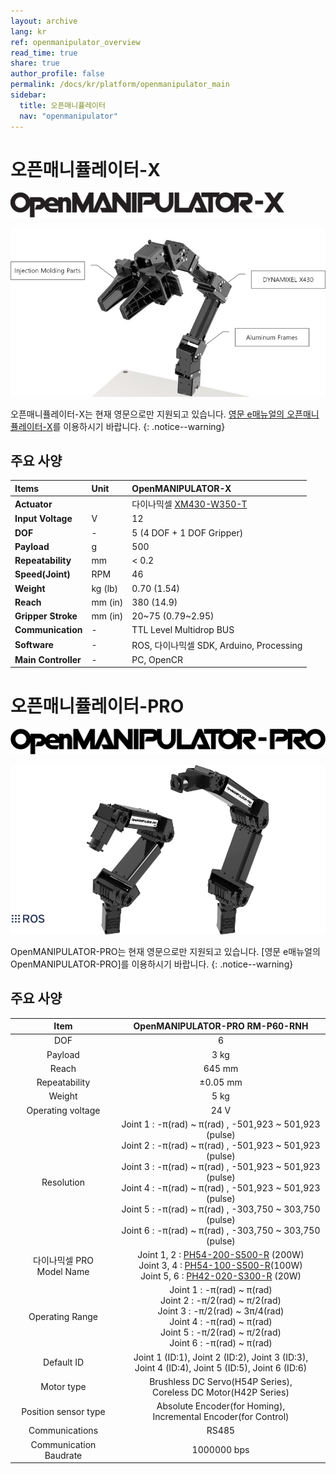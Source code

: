```yaml
---
layout: archive
lang: kr
ref: openmanipulator_overview
read_time: true
share: true
author_profile: false
permalink: /docs/kr/platform/openmanipulator_main
sidebar:
  title: 오픈매니퓰레이터
  nav: "openmanipulator"
---
```




# 오픈매니퓰레이터-X

![](/assets/images/platform/openmanipulator_x/OpenManipulator.resized.png)

![](/assets/images/platform/openmanipulator_x/OpenManipulator_Introduction.resized.jpg)

오픈매니퓰레이터-X는 현재 영문으로만 지원되고 있습니다. [영문 e매뉴얼의 오픈매니퓰레이터-X]를 이용하시기 바랍니다.
{: .notice--warning}

[영문 e매뉴얼의 오픈매니퓰레이터-X]: /docs/en/platform/openmanipulator_x/overview/


## 주요 사양

| Items               | Unit    | OpenMANIPULATOR-X                                     |
|:--------------------|:--------|:------------------------------------------------------|
| **Actuator**        |         | 다이나믹셀 [XM430-W350-T](/docs/en/dxl/x/xm430-w350/) |
| **Input Voltage**   | V       | 12                                                    |
| **DOF**             | -       | 5 (4 DOF + 1 DOF Gripper)                             |
| **Payload**         | g       | 500                                                   |
| **Repeatability**   | mm      | < 0.2                                                 |
| **Speed(Joint)**    | RPM     | 46                                                    |
| **Weight**          | kg (lb) | 0.70  (1.54)                                          |
| **Reach**           | mm (in) | 380   (14.9)                                          |
| **Gripper Stroke**  | mm (in) | 20~75 (0.79~2.95)                                     |
| **Communication**   | -       | TTL Level Multidrop BUS                               |
| **Software**        | -       | ROS, 다이나믹셀 SDK, Arduino, Processing              |
| **Main Controller** | -       | PC, OpenCR                                            |

# 오픈매니퓰레이터-PRO

![](/assets/images/platform/openmanipulator_pro/logo.png)  

<img src="/assets/images/platform/openmanipulator_pro/product_img.png" width="1250">  


OpenMANIPULATOR-PRO는 현재 영문으로만 지원되고 있습니다. [영문 e매뉴얼의 OpenMANIPULATOR-PRO]를 이용하시기 바랍니다.
{: .notice--warning}

[영문 e매뉴얼의 오픈매니퓰레이터-PRO]: /docs/en/platform/openmanipulator_pro/overview/


## 주요 사양

|              Item              |                                                                                                                                                                                        OpenMANIPULATOR-PRO RM-P60-RNH                                                                                                                                                                                        |
|:------------------------------:|:------------------------------------------------------------------------------------------------------------------------------------------------------------------------------------------------------------------------------------------------------------------------------------------------------------------------------------------------------------------------------------------------------------:|
|              DOF               |                                                                                                                                                                                                      6                                                                                                                                                                                                       |
|            Payload             |                                                                                                                                                                                                     3 kg                                                                                                                                                                                                     |
|             Reach              |                                                                                                                                                                                                    645 mm                                                                                                                                                                                                    |
|         Repeatability          |                                                                                                                                                                                                   ±0.05 mm                                                                                                                                                                                                   |
|             Weight             |                                                                                                                                                                                                     5 kg                                                                                                                                                                                                     |
|       Operating voltage        |                                                                                                                                                                                                     24 V                                                                                                                                                                                                     |
|           Resolution           | Joint 1 : -&pi;(rad) ~ &pi;(rad) , -501,923 ~ 501,923 (pulse)<br />Joint 2 : -&pi;(rad) ~ &pi;(rad) , -501,923 ~ 501,923 (pulse)<br />Joint 3 : -&pi;(rad) ~ &pi;(rad) , -501,923 ~ 501,923 (pulse)<br />Joint 4 : -&pi;(rad) ~ &pi;(rad) , -501,923 ~ 501,923 (pulse)<br />Joint 5 : -&pi;(rad) ~ &pi;(rad) , -303,750 ~ 303,750 (pulse)<br />Joint 6 : -&pi;(rad) ~ &pi;(rad) , -303,750 ~ 303,750 (pulse) |
| 다이나믹셀 PRO<br />Model Name |                                                                              Joint 1, 2 : [PH54-200-S500-R](/docs/en/dxl/p/ph54-200-s500-r/) (200W)<br />Joint 3, 4 : [PH54-100-S500-R](/docs/en/dxl/p/ph54-100-s500-r/)(100W)<br />Joint 5, 6 : [PH42-020-S300-R](/docs/en/dxl/p/ph42-020-s300-r/) (20W)                                                                               |
|        Operating Range         |                                                                                 Joint 1 : -&pi;(rad) ~ &pi;(rad)<br />Joint 2 : -&pi;/2(rad) ~ &pi;/2(rad)<br />Joint 3 : -&pi;/2(rad) ~ 3&pi;/4(rad)<br />Joint 4 : -&pi;(rad) ~ &pi;(rad)<br />Joint 5 : -&pi;/2(rad) ~ &pi;/2(rad)<br />Joint 6 : -&pi;(rad) ~ &pi;(rad)                                                                                  |
|           Default ID           |                                                                                                                                                     Joint 1 (ID:1), Joint 2 (ID:2), Joint 3 (ID:3),<br />Joint 4 (ID:4), Joint 5 (ID:5), Joint 6 (ID:6)                                                                                                                                                      |
|           Motor type           |                                                                                                                                                                     Brushless DC Servo(H54P Series),<br />Coreless DC Motor(H42P Series)                                                                                                                                                                     |
|      Position sensor type      |                                                                                                                                                                     Absolute Encoder(for Homing),<br />Incremental Encoder(for Control)                                                                                                                                                                      |
|         Communications         |                                                                                                                                                                                                    RS485                                                                                                                                                                                                     |
|     Communication Baudrate     |                                                                                                                                                                                                 1000000 bps                                                                                                                                                                                                  |

